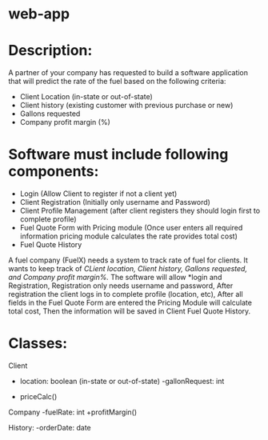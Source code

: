 # web-app
# Description: 
A partner of your company has requested to build a software application that will predict the rate of the fuel based on the following criteria:
- Client Location (in-state or out-of-state)
- Client history (existing customer with previous purchase or new)
- Gallons requested
- Company profit margin (%)

# Software must include following components:
- Login (Allow Client to register if not a client yet)
- Client Registration (Initially only username and Password)
- Client Profile Management (after client registers they should login first to complete profile)
- Fuel Quote Form with Pricing module (Once user enters all required information pricing module calculates the rate provides total cost)
- Fuel Quote History

A fuel company (FuelX) needs a system to track rate of fuel for clients. It wants to keep track of *CLient location, Client history, Gallons requested, and Company profit margin%.* The software will allow *login and Registration, Registration only needs username and password, After registration the client logs in to complete profile (location, etc), After all fields in the Fuel Quote Form are entered the Pricing Module will calculate total cost, Then the information will be saved in Client Fuel Quote History. 

# Classes:
Client
- location: boolean (in-state or out-of-state)
-gallonRequest: int
+ priceCalc() 

Company
-fuelRate: int
+profitMargin()

History:
-orderDate: date

